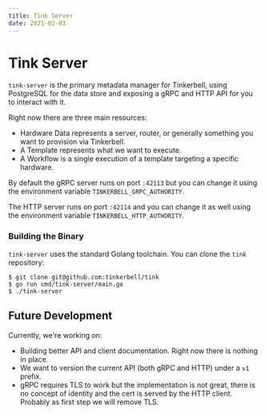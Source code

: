 ```yaml
---
title: Tink Server
date: 2021-02-03
---
```


# Tink Server

`tink-server` is the primary metadata manager for Tinkerbell, using PostgreSQL for the data store and exposing a gRPC and HTTP API for you to interact with it.

Right now there are three main resources:

* Hardware Data represents a server, router, or generally something you want to provision via Tinkerbell.
* A Template represents what we want to execute.
* A Workflow is a single execution of a template targeting a specific hardware.

By default the gRPC server runs on port `:42113` but you can change it using the
environment variable `TINKERBELL_GRPC_AUTHORITY`.

The HTTP server runs on port `:42114` and you can change it as well using the
environment variable `TINKERBELL_HTTP_AUTHORITY`.

### Building the Binary

`tink-server` uses the standard Golang toolchain. You can clone the `tink` repository:

```
$ git clone git@github.com:tinkerbell/tink
$ go run cmd/tink-server/main.go
$ ./tink-server
```

## Future Development

Currently, we're working on:

* Building better API and client documentation. Right now there is nothing in place.
* We want to version the current API (both gRPC and HTTP) under a `v1` prefix.
* gRPC requires TLS to work but the implementation is not great, there is no concept of identity and the cert is served by the HTTP client. Probably as first step we will remove TLS.
